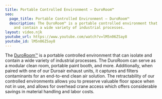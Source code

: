```yaml
---
title: Portable Controlled Environment — DuroRoom™
seo:
  page_title: Portable Controlled Environment — DuroRoom™
  description: The DuroRoom™ is a portable controlled environment that can isolate
    and contain a wide variety of industrial processes.
layout: video.njk
youtube_url: https://www.youtube.com/watch?v=lM5n06ZSay8
youtube_id: lM5n06ZSay8
---
```

The [DuroRoom™](https://www.duroair.com/products/duroroom) is a portable controlled environment that can isolate and contain a wide variety of industrial processes. The DuroRoom can serve as a modular clean room, portable paint booth, and more. Additionally, when paired with one of our Duroair exhaust units, it captures and filters contaminants for an end-to-end clean air solution. The retractability of our controlled environments allows you to preserve valuable floor space when not in use, and allows for overhead crane access which offers considerable savings in material handling and labor costs.